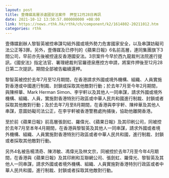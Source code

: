 ```yaml
---
layout: post
title: 壹傳媒高層涉違國安法案件　押至12月28日再訊
date: 2021-10-12 13:50:57.000000000 +08:00
link: https://news.rthk.hk/rthk/ch/component/k2/1614802-20211012.htm
categories: rthk
---
```


壹傳媒創辦人黎智英被控串謀勾結外國或境外勢力危害國家安全，以及串謀妨礙司法公正等3罪。另外，壹傳媒及已停刊的《蘋果日報》6名前高層，連同集團旗下3間公司，早前亦先後被控違反香港國安法。3宗案件今早於西九龍裁判法院進行提訊，《國安法》指定法官、署理總裁判官羅德泉應控方申請，將案件押後至12月28日第二次提訊，期間全部被告繼續還柙。

黎智英被控於去年7月至12月期間，在香港請求外國或境外機構、組織、人員實施對香港或中國進行制裁、封鎖或採取其他敵對行動；於去年7月至今年2月期間，與陳梓華、Mark Herman Simon、李宇軒以及其他人一同串謀，請求外國或境外機構、組織、人員，實施對香港特別行政區或中華人民共和國進行制裁、封鎖或者採取其他敵對行動；及於去年7月至8月期間，在香港與李宇軒、陳梓華及其他人串謀，意圖妨礙司法公正，在李宇軒被香港警務處拘捕後，協助他離開香港。

至於前《蘋果日報》前高層張劍虹、羅偉光、《蘋果日報》及其印刷公司，同被控於去年7月至本年4月期間，在香港與黎智英及其他人一同串謀，請求外國或者境外機構、組織、人員實施對香港特別行政區或者中華人民共和國，進行制裁、封鎖或者採取其他敵對行動。

另外4名被告楊清奇、陳沛敏、馮偉光及林文宗，同被控於去年7月至今年4月期間，在香港與《蘋果日報》及其印刷和互聯網公司、張劍虹、羅偉光、黎智英及其他人一同串謀，請求外國或者境外機構、組織、人員實施對香港特別行政區或者中華人民共和國，進行制裁、封鎖或者採取其他敵對行動。
